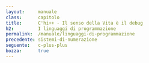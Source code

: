 ```yaml
---
layout:     manuale
class:      capitolo
title:      C'hi++ - Il senso della Vita è il debug
h2:         I linguaggi di programmazione
permalink:  /manuale/linguaggi-di-programmazione
precedente: sistemi-di-numerazione
seguente:   c-plus-plus
bozza:      true
---
```

